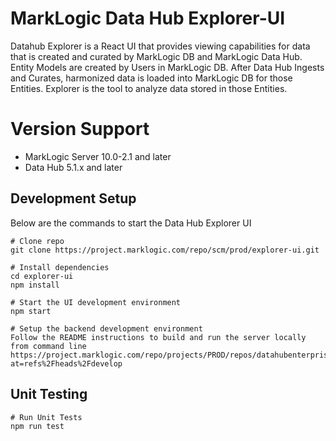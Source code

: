 # MarkLogic Data Hub Explorer-UI

Datahub Explorer is a React UI that provides viewing capabilities for data that is created and curated by 
MarkLogic DB and MarkLogic Data Hub. Entity Models are created by Users in MarkLogic DB. After Data Hub 
Ingests and Curates, harmonized data is loaded into MarkLogic DB for those Entities. Explorer is the tool 
to analyze data stored in those Entities.

# Version Support

  - MarkLogic Server 10.0-2.1 and later
  - Data Hub 5.1.x and later

## Development Setup

Below are the commands to start the Data Hub Explorer UI

```
# Clone repo
git clone https://project.marklogic.com/repo/scm/prod/explorer-ui.git

# Install dependencies
cd explorer-ui
npm install

# Start the UI development environment
npm start

# Setup the backend development environment
Follow the README instructions to build and run the server locally from command line
https://project.marklogic.com/repo/projects/PROD/repos/datahubenterprise/browse?at=refs%2Fheads%2Fdevelop
```

## Unit Testing
```
# Run Unit Tests
npm run test
```